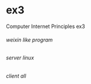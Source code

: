 # ex3
Computer Internet Principles ex3
###### weixin like program
###### server linux
###### client all
